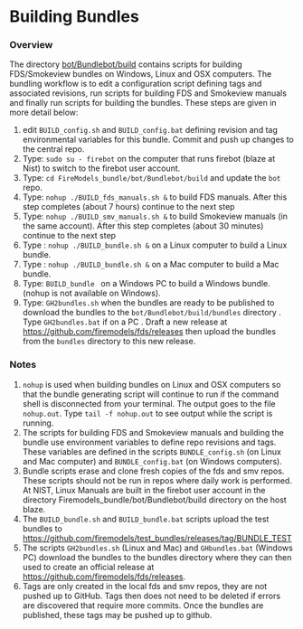 
#  Building Bundles

### Overview

The directory [bot/Bundlebot/build](https://github.com/firemodels/bot/tree/master/Bundlebot/build) contains scripts for building FDS/Smokeview bundles on Windows, Linux and OSX computers. The bundling workflow is to edit a configuration script defining tags and associated revisions, run scripts for building FDS and Smokeview manuals and finally run scripts for building the bundles.  These steps are given in more detail below: 

   1. edit `BUILD_config.sh` and `BUILD_config.bat` defining revision and tag environmental variables for this bundle.  Commit and push up changes to the central repo.
   2. Type: `sudo su - firebot` on the computer that runs firebot (blaze at Nist) to switch to the firebot user account.
   3. Type: `cd FireModels_bundle/bot/Bundlebot/build` and update the `bot` repo.
   4. Type: `nohup ./BUILD_fds_manuals.sh &` to build FDS manuals.  After this step completes (about 7 hours) continue to the next step
   5. Type: `nohup ./BUILD_smv_manuals.sh &` to build Smokeview manuals (in the same account). After this step completes (about 30 minutes) continue to the next step
   6. Type : `nohup ./BUILD_bundle.sh &` on a Linux computer to build a Linux bundle.
   7. Type : `nohup ./BUILD_bundle.sh &` on a Mac computer to build a Mac bundle.
   8. Type: `BUILD_bundle ` on a Windows PC to build a Windows bundle. (nohup is not available on Windows).
   9. Type: `GH2bundles.sh` when the bundles are ready to be published to download the bundles to the `bot/Bundlebot/build/bundles` directory .  Type `GH2bundles.bat` if on a PC . Draft a new release at https://github.com/firemodels/fds/releases then upload the bundles from the `bundles` directory to this new release.

### Notes
      
1. `nohup` is used when building bundles on Linux and OSX computers so that the bundle generating script will continue to run if the command shell is disconnected from your terminal.  The output goes to the file `nohup.out`. Type `tail -f nohup.out` to see  output while the script is running.
2. The scripts for building FDS and Smokeview manuals and building the bundle use environment variables to define repo revisions and tags.  These variables are defined in the scripts `BUNDLE_config.sh` (on Linux and Mac computer) and `BUNDLE_config.bat` (on Windows computers).
3. Bundle scripts erase and clone fresh copies of the fds and smv repos. These scripts should not be run in repos where daily work is performed.   At NIST, Linux Manuals are built in the firebot user account in the directory Firemodels_bundle/bot/Bundlebot/build directory on the host blaze.
4. The `BUILD_bundle.sh` and `BUILD_bundle.bat` scripts upload the test bundles to https://github.com/firemodels/test_bundles/releases/tag/BUNDLE_TEST
5. The scripts `GH2bundles.sh` (Linux and Mac) and `GHbundles.bat` (Windows PC) download the bundles to the bundles directory where they can then used to create an official release at https://github.com/firemodels/fds/releases.
6. Tags are only created in the local fds and smv repos, they are not pushed up to GitHub. Tags then does not need to be deleted if errors are discovered that require more commits. Once the bundles are published, these tags may be pushed up to github.


